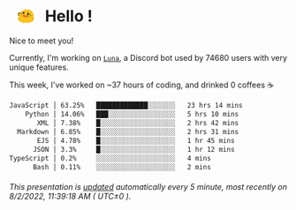 <h1>   <img src="./spoinky.gif" style="vertical-align:middle;" width="30px">   Hello ! </h1>

Nice to meet you!

Currently, I'm working on <a href='https://github.com/Asgarrrr/Luna'>`Luna`</a>, a Discord bot used by 74680 users with very unique features.

This week, I've worked on ~37 hours of coding, and drinked 0 coffees ☕

```
JavaScript │ 63.25%   █████████████░░░░░░░   23 hrs 14 mins
    Python │ 14.06%   ███░░░░░░░░░░░░░░░░░   5 hrs 10 mins
       XML │ 7.38%    █░░░░░░░░░░░░░░░░░░░   2 hrs 42 mins
  Markdown │ 6.85%    █░░░░░░░░░░░░░░░░░░░   2 hrs 31 mins
       EJS │ 4.78%    █░░░░░░░░░░░░░░░░░░░   1 hr 45 mins
      JSON │ 3.3%     █░░░░░░░░░░░░░░░░░░░   1 hr 12 mins
TypeScript │ 0.2%     ░░░░░░░░░░░░░░░░░░░░   4 mins
      Bash │ 0.11%    ░░░░░░░░░░░░░░░░░░░░   2 mins
```

###### This presentation is [updated](https://github.com/Asgarrrr) automatically every 5 minute, most recently on 8/2/2022, 11:39:18 AM ( UTC±0 ).